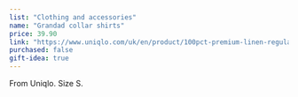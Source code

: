 ```yaml
---
list: "Clothing and accessories"
name: "Grandad collar shirts"
price: 39.90
link: "https://www.uniqlo.com/uk/en/product/100pct-premium-linen-regular-fit-shirt-grandad-collar-455958.html?dwvar_455958_size=SMA003&dwvar_455958_color=COL69"
purchased: false
gift-idea: true
---
```

From Uniqlo. Size S.